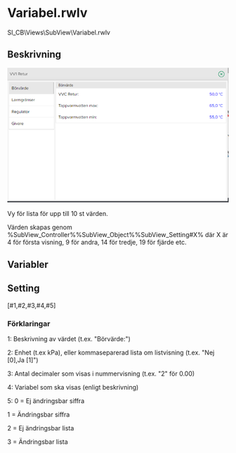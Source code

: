 # Variabel.rwlv
SI_CB\Views\SubView\Variabel.rwlv

## Beskrivning

![Alt text](img/Variabel.PNG?raw=true "Bild")

Vy för lista för upp till 10 st värden.

Värden skapas genom %SubView_Controller%%SubView_Object%%SubView_Setting#X% där X är 4 för första visning, 9 för andra, 14 för tredje, 19 för fjärde etc.

## Variabler

## Setting
[#1,#2,#3,#4,#5]

### Förklaringar
1: Beskrivning av värdet (t.ex. "Börvärde:")

2: Enhet (t.ex kPa), eller kommaseparerad lista om listvisning (t.ex. "Nej [0],Ja [1]")

3: Antal decimaler som visas i nummervisning (t.ex. "2" för 0.00)

4: Variabel som ska visas (enligt beskrivning)

5: 0 = Ej ändringsbar siffra

1 = Ändringsbar siffra

2 = Ej ändringsbar lista

3 = Ändringsbar lista
